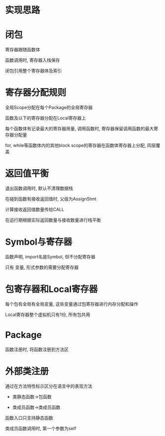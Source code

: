 # 实现思路

# 闭包
寄存器跟随函数体

函数调用时, 寄存器入栈保存

闭包引用整个寄存器体及索引


# 寄存器分配规则
全局Scope分配在每个Package的全局寄存器

函数及以下的寄存器分配在Local寄存器上

每个函数体有记录最大的寄存器用量, 调用函数时, 寄存器保留调用函数的最大寄存器分配量

for, while等函数体内的其他block scope的寄存器在函数体寄存器上分配, 同层覆盖

# 返回值平衡
退出函数调用时, 默认不清理数据栈

在碰到函数有接收返回值时, 父级为AssignStmt

计算接收返回值数量传给CALL

在运行期根据实际返回数量与接收数量进行栈平衡

# Symbol与寄存器

函数声明, import名是Symbol, 但不分配寄存器

只有 变量, 形式参数的需要分配寄存器


# 包寄存器和Local寄存器

每个包有全局有全局变量, 这些变量通过包寄存器进行内存分配和操作

Local寄存器整个虚拟机只有1份, 所有包共用

# Package

函数注册时, 将函数注册到方法区

# 外部类注册

通过在方法特性标示区分在语言中的表现方法

- 类静态函数->包函数

- 类成员函数->类成员函数

函数入口只支持静态函数

类成员函数调用时, 第一个参数为self

